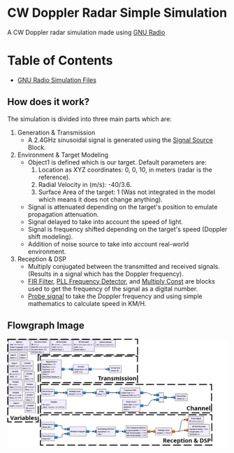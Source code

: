 # CW Doppler Radar Simple Simulation

A CW Doppler radar simulation made using [GNU Radio](https://www.gnuradio.org/)

# Table of Contents
- [GNU Radio Simulation Files](GNU-Radio-Files)

## How does it work?
The simulation is divided into three main parts which are:
1. Generation & Transmission
	- A 2.4GHz sinusoidal signal is generated using the [Signal Source](https://wiki.gnuradio.org/index.php/Signal_Source) Block.
2. Environment & Target Modeling 
	- Object1 is defined which is our target. Default parameters are:
		1. Location as XYZ coordinates: 0, 0, 10, in meters (radar is the reference).
		2. Radial Velocity in (m/s): -40/3.6.
		3. Surface Area of the target: 1 (Was not integrated in the model which means it does not change anything).
	- Signal is attenuated depending on the target's position to emulate propagation attenuation.
 	- Signal delayed to take into account the speed of light.
	- Signal is frequency shifted depending on the target's speed (Doppler shift modeling).
	- Addition of noise source to take into account real-world environment.
3. Reception & DSP
	- Multiply conjugated between the transmitted and received signals. (Results in a signal which has the Doppler frequency).
	- [FIR Filter](https://wiki.gnuradio.org/index.php?title=Decimating_FIR_Filter), [PLL Frequency Detector](https://wiki.gnuradio.org/index.php?title=PLL_Frequency_Detector), and [Multiply Const](https://wiki.gnuradio.org/index.php?title=Multiply_Const) are blocks used to get the frequency of the signal as a digital number.
	- [Probe signal](https://wiki.gnuradio.org/index.php?title=Probe_Signal) to take the Doppler frequency and using simple mathematics to calculate speed in KM/H.

## Flowgraph Image
![Flowgraph Image](image.png)
